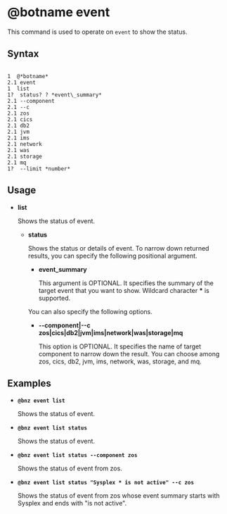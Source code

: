 # @botname event

This command is used to operate on `event` to show the status.

## Syntax

```

1  @*botname*
2.1 event
1  list
1?  status? ? *event\_summary* 
2.1 --component
2.1 --c
2.1 zos
2.1 cics
2.1 db2
2.1 jvm
2.1 ims
2.1 network
2.1 was
2.1 storage
2.1 mq
1?  --limit *number*
```



## Usage

-   **list**

    Shows the status of event.

    -   **status**

        Shows the status or details of event. To narrow down returned results, you can specify the following positional argument.

        -   **event\_summary**

            This argument is OPTIONAL. It specifies the summary of the target event that you want to show. Wildcard character **\*** is supported.

        You can also specify the following options.

        -   **--component\|--c zos\|cics\|db2\|jvm\|ims\|network\|was\|storage\|mq**

            This option is OPTIONAL. It specifies the name of target component to narrow down the result. You can choose among zos, cics, db2, jvm, ims, network, was, storage, and mq.


## Examples

-   **`@bnz event list`**

    Shows the status of event.

-   **`@bnz event list status`**

    Shows the status of event.

-   **`@bnz event list status --component zos`**

    Shows the status of event from zos.

-   **`@bnz event list status "Sysplex * is not active" --c zos`**

    Shows the status of event from zos whose event summary starts with Sysplex and ends with "is not active".


